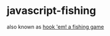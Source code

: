 # javascript-fishing
also known as [hook 'em! a fishing game](https://rainnerhmm.github.io/javascript-fishing/arrayproject/)
